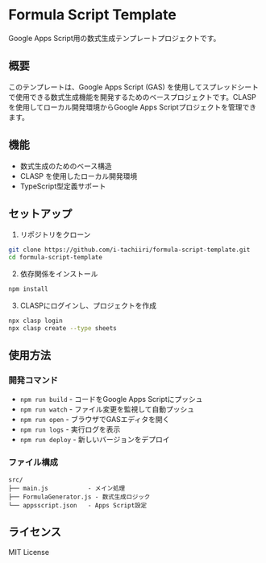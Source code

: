 # Formula Script Template

Google Apps Script用の数式生成テンプレートプロジェクトです。

## 概要

このテンプレートは、Google Apps Script (GAS) を使用してスプレッドシートで使用できる数式生成機能を開発するためのベースプロジェクトです。CLASPを使用してローカル開発環境からGoogle Apps Scriptプロジェクトを管理できます。

## 機能

- 数式生成のためのベース構造
- CLASP を使用したローカル開発環境
- TypeScript型定義サポート

## セットアップ

1. リポジトリをクローン
```bash
git clone https://github.com/i-tachiiri/formula-script-template.git
cd formula-script-template
```

2. 依存関係をインストール
```bash
npm install
```

3. CLASPにログインし、プロジェクトを作成
```bash
npx clasp login
npx clasp create --type sheets
```

## 使用方法

### 開発コマンド

- `npm run build` - コードをGoogle Apps Scriptにプッシュ
- `npm run watch` - ファイル変更を監視して自動プッシュ
- `npm run open` - ブラウザでGASエディタを開く
- `npm run logs` - 実行ログを表示
- `npm run deploy` - 新しいバージョンをデプロイ

### ファイル構成

```
src/
├── main.js           - メイン処理
├── FormulaGenerator.js - 数式生成ロジック
└── appsscript.json   - Apps Script設定
```

## ライセンス

MIT License